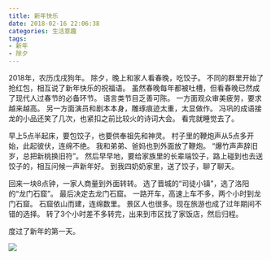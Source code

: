 ```yaml
---
title: 新年快乐
date: 2018-02-16 22:06:38
categories: 生活意趣
tags:
- 新年
- 除夕
---
```


2018年，农历戊戌狗年。
除夕，晚上和家人看春晚，吃饺子。
不同的群里开始了抢红包，相互说了新年快乐的祝福语。
虽然春晚每年都被吐槽，但看春晚已然成了现代人过春节的必备环节。
语言类节目乏善可陈。
一方面观众审美疲劳，要求越来越高。
另一方面演员和剧本本身，雕琢痕迹太重，太显做作。
冯巩的成语接龙的小品还笑了几次，也紧扣之前比较火的诗词大会。
看完就睡觉去了。

早上5点半起床，要包饺子，也要供奉祖先和神灵。
村子里的鞭炮声从5点多开始，此起彼伏，连绵不绝。
我和弟弟、爸妈也到外面放了鞭炮。
“爆竹声声辞旧岁，总把新桃换旧符”。
然后早早地，要给家族里的长辈端饺子，路上碰到也去送饺子的，相互问候一声新年好。
到我四奶奶家里，送了饺子，聊了聊天。

回来一块8点钟，一家人商量到外面转转。
选了晋城的“司徒小镇”，选了洛阳的“龙门石窟”。
最后决定去龙门石窟。
一路开车，高速上车不多，两个小时到龙门石窟。
石窟依山而建，连绵数里。
景区人也很多。现在旅游也成了过年期间不错的选择。
转了3个小时差不多转完，出来到市区找了家饭店，然后归程。

度过了新年的第一天。

![](龙门石窟.jpg)